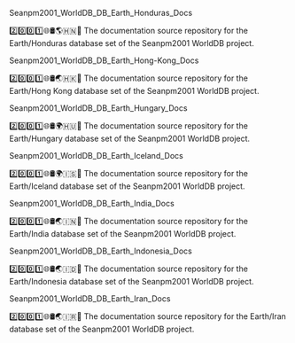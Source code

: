 
Seanpm2001_WorldDB_DB_Earth_Honduras_Docs

2️⃣️0️⃣️0️⃣️1️⃣️🌐️🛢️🌎️🇭🇳️📖️ The documentation source repository for the Earth/Honduras database set of the Seanpm2001 WorldDB project. 

Seanpm2001_WorldDB_DB_Earth_Hong-Kong_Docs

2️⃣️0️⃣️0️⃣️1️⃣️🌐️🛢️🌏️🇭🇰️📖️ The documentation source repository for the Earth/Hong Kong database set of the Seanpm2001 WorldDB project. 

Seanpm2001_WorldDB_DB_Earth_Hungary_Docs

2️⃣️0️⃣️0️⃣️1️⃣️🌐️🛢️🌍️🇭🇺️📖️ The documentation source repository for the Earth/Hungary database set of the Seanpm2001 WorldDB project. 

Seanpm2001_WorldDB_DB_Earth_Iceland_Docs

2️⃣️0️⃣️0️⃣️1️⃣️🌐️🛢️🌍️🇮🇸️📖️ The documentation source repository for the Earth/Iceland database set of the Seanpm2001 WorldDB project. 

Seanpm2001_WorldDB_DB_Earth_India_Docs

2️⃣️0️⃣️0️⃣️1️⃣️🌐️🛢️🌏️🇮🇳️📖️ The documentation source repository for the Earth/India database set of the Seanpm2001 WorldDB project. 

Seanpm2001_WorldDB_DB_Earth_Indonesia_Docs

2️⃣️0️⃣️0️⃣️1️⃣️🌐️🛢️🌏️🇮🇩️📖️ The documentation source repository for the Earth/Indonesia database set of the Seanpm2001 WorldDB project. 

Seanpm2001_WorldDB_DB_Earth_Iran_Docs

2️⃣️0️⃣️0️⃣️1️⃣️🌐️🛢️🌏️🇮🇷️📖️ The documentation source repository for the Earth/Iran database set of the Seanpm2001 WorldDB project. 

